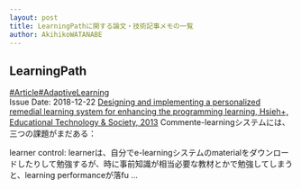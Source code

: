 ```yaml
---
layout: post
title: LearningPathに関する論文・技術記事メモの一覧
author: AkihikoWATANABE
---
```

## LearningPath
<div class="visible-content">
<a class="button" href="articles/Article.html">#Article</a><a class="button" href="articles/AdaptiveLearning.html">#AdaptiveLearning</a><br><span class="issue_date">Issue Date: 2018-12-22</span>
<a href="https://github.com/AkihikoWatanabe/paper_notes/issues/293">Designing and implementing a personalized remedial learning system for enhancing the programming learning, Hsieh+, Educational Technology & Society, 2013</a>
<span class="snippet"><span>Comment</span>e-learningシステムには、三つの課題がまだある：learner control: learnerは、自分でe-learningシステムのmaterialをダウンロードしたりして勉強するが、時に事前知識が相当必要な教材とかで勉強してしまうと、learning performanceが落fu ...</span>
</div>
